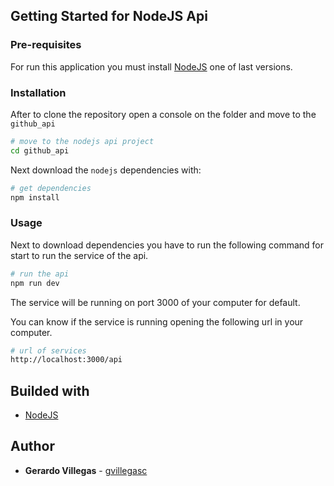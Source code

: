 ## Getting Started for NodeJS Api

### Pre-requisites

For run this application you must install [NodeJS](https://nodejs.org/es/) one of last versions.

### Installation
After to clone the repository open a console on the folder and move to the `github_api`
```bash
# move to the nodejs api project
cd github_api
```
Next download the `nodejs` dependencies with:
```bash
# get dependencies
npm install
```
### Usage

Next to download dependencies you have to run the following command for start to run the service of the api.

```bash
# run the api
npm run dev
```
The service will be running on port 3000 of your computer for default.

You can know if the service is running opening the following url in your computer.

```bash
# url of services
http://localhost:3000/api
```

## Builded with

- [NodeJS](https://nodejs.org/es/)

## Author

- **Gerardo Villegas** - [gvillegasc](https://github.com/gvillegasc)

